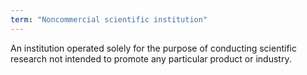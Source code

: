 ```yaml
---
term: "Noncommercial scientific institution"
---
```


An institution operated solely for the purpose of conducting scientific research not intended to promote any particular product or industry.


